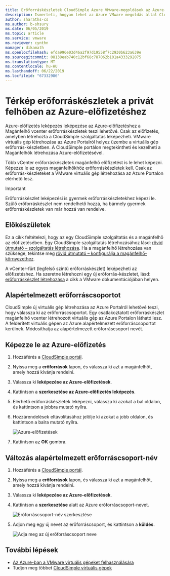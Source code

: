 ```yaml
---
title: Erőforráskészletek CloudSimple Azure VMware-megoldások az Azure-előfizetés leképezése
description: Ismerteti, hogyan lehet az Azure VMware megoldás által CloudSimple erőforráskészlet leképezése az Azure-előfizetés
author: sharaths-cs
ms.author: b-shsury
ms.date: 06/05/2019
ms.topic: article
ms.service: vmware
ms.reviewer: cynthn
manager: dikamath
ms.openlocfilehash: efda996e03d46a2f97d19558f7c2930b623a639e
ms.sourcegitcommit: 08138eab740c12bf68c787062b101a4333292075
ms.translationtype: MT
ms.contentlocale: hu-HU
ms.lasthandoff: 06/22/2019
ms.locfileid: "67332986"
---
```

# <a name="map-resource-pools-from-your-private-cloud-to-your-azure-subscription"></a>Térkép erőforráskészletek a privát felhőben az Azure-előfizetéshez

Azure-előfizetés leképezés leképezése az Azure-előfizetéshez a Magánfelhő vcenter erőforráskészletek teszi lehetővé. Csak az előfizetés, amelyben létrehozta a CloudSimple szolgáltatás leképezheti.  VMware virtuális gép létrehozása az Azure Portalról helyez üzembe a virtuális gép erőforrás-készletben.  A CloudSimple portálon megtekintheti és kezelheti a Magánfelhők létrehozása Azure-előfizetésével.

Több vCenter erőforráskészletek magánfelhő előfizetést is le lehet képezni.  Képezze le az egyes magánfelhőkhöz erőforráskészletek kell.  Csak az erőforrás-készleteket a VMware virtuális gép létrehozása az Azure Portalon elérhető lesz.

> [!IMPORTANT]
> Erőforráskészlet leképezési is gyermek erőforráskészletekhez képezi le. Szülő erőforráskészlet nem rendelhető hozzá, ha bármely gyermek erőforráskészletek van már hozzá van rendelve.

## <a name="before-you-begin"></a>Előkészületek

Ez a cikk feltételezi, hogy az egy CloudSimple szolgáltatás és a magánfelhő az előfizetésében.  Egy CloudSimple szolgáltatás létrehozásához lásd: [rövid útmutató – szolgáltatás létrehozása](quickstart-create-cloudsimple-service.md).  Ha a magánfelhő létrehozása van szüksége, tekintse meg [rövid útmutató – konfigurálja a magánfelhő-környezethez](quickstart-create-private-cloud.md).

A vCenter-fürt (legfelső szintű erőforráskészlet) leképezheti az előfizetéshez.  Ha szeretne létrehozni egy új erőforrás-készletet, lásd: [erőforráskészlet létrehozása](https://docs.vmware.com/en/VMware-vSphere/6.7/com.vmware.vsphere.resmgmt.doc/GUID-0F6C6709-A5DA-4D38-BE08-6CB1002DD13D.html) a cikk a VMware dokumentációjában helyen.

## <a name="default-resource-group"></a>Alapértelmezett erőforráscsoportot

CloudSimple új virtuális gép létrehozása az Azure Portalról lehetővé teszi, hogy válassza ki az erőforráscsoportot.  Egy csatlakoztatott erőforráskészlet magánfelhő vcenter létrehozott virtuális gép az Azure Portalon látható lesz.  A felderített virtuális gépen az Azure alapértelmezett erőforráscsoportot kerülnek.  Módosíthatja az alapértelmezett erőforráscsoport nevét.

## <a name="map-azure-subscription"></a>Képezze le az Azure-előfizetés

1. Hozzáférés a [CloudSimple portál](access-cloudsimple-portal.md).

2. Nyissa meg a **erőforrások** lapon, és válassza ki azt a magánfelhőt, amely hozzá kívánja rendelni.

3. Válassza ki **leképezése az Azure-előfizetések**.

4. Kattintson a **szerkesztése az Azure-előfizetés leképezés**.

5. Elérhető erőforráskészletek leképezni, válassza ki azokat a bal oldalon, és kattintson a jobbra mutató nyílra.

6. Hozzárendelések eltávolításához jelölje ki azokat a jobb oldalon, és kattintson a balra mutató nyílra.

    ![Azure-előfizetések](media/resources-azure-mapping.png)

7. Kattintson az **OK** gombra.

## <a name="change-default-resource-group-name"></a>Változás alapértelmezett erőforráscsoport-név

1. Hozzáférés a [CloudSimple portál](access-cloudsimple-portal.md).

2. Nyissa meg a **erőforrások** lapon, és válassza ki azt a magánfelhőt, amely hozzá kívánja rendelni.

3. Válassza ki **leképezése az Azure-előfizetések**.

4. Kattintson a **szerkesztése** alatt az Azure erőforráscsoport-nevet.

    ![Erőforráscsoport-név szerkesztése](media/resources-edit-resource-group-name.png)

5. Adjon meg egy új nevet az erőforráscsoport, és kattintson a **küldés**.

    ![Adja meg az új erőforráscsoport neve](media/resources-new-resource-group-name.png)

## <a name="next-steps"></a>További lépések

* [Az Azure-ban a VMware virtuális gépeket felhasználására](quickstart-create-vmware-virtual-machine.md)
* Tudjon meg többet [CloudSimple virtuális gépek](cloudsimple-virtual-machines.md)